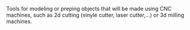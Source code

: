 Tools for modeling or preping objects that will be made using CNC machines, such as 2d cutting (vinyle cutter, laser cutter,...) or 3d milling machines.
